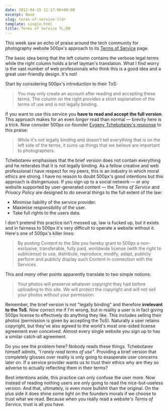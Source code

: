 ```yaml
---
date: 2012-04-15 11:17:06+00:00
excerpt: None
slug: terms-of-service-tldr
template: single.html
title: Terms of Service TL;DR
---
```


This week saw an echo of praise around the tech community for photography website 500px's approach to its [Terms of Service](http://500px.com/terms) page.

The basic idea being that the left column contains the verbose legal terms while the right column holds a brief layman's translation. What I find worry is the vast number of web professionals who think this is a good idea and a great user-friendly design. It's not!

Start by considering 500px's introduction to their ToS:


<blockquote><p>You may only create an account after reading and accepting these terms. The column on the right provides a short explanation of the terms of use and is not legally binding.</p></blockquote>


If you want to use this service you **have to read and accept the full version**. This approach makes for an even _longer_ read than normal — brevity here is a trick. Now consider 500px co-founder [Evgeny Tchebotarev's response](http://500px.com/blog/114) to this praise:


<blockquote><p>While it's not legally binding and doesn't tell everything that is on the left side of the terms, it sums up things that we believe are important to photographers.</p></blockquote>


Tchebotarev emphasises that the brief version does not contain everything and he reiterates that it is not legally binding. As a fellow creative and web professional I have respect for my peers, this is an industry in which moral ethics are strong. I have no reason to doubt 500px's good intentions but this approach is disingenuous. If you sign up to a social network — or any website supported by user-generated content — the _Terms of Service_ and _Privacy Policy_ are designed to do several things to the full extent of the law:

* Minimise liability of the service provider.
* Maximise responsibility of the user.
* Take full rights to the users data.


I don't pretend this practice isn't messed up, law is fucked up, but it exists and in fairness to 500px it's very difficult to operate a website without it. Here's one of 500px's killer lines:


<blockquote><p>By posting Content to the Site you hereby grant to 500px a non-exclusive, transferable, fully paid, worldwide license (with the right to sublicense) to use, distribute, reproduce, modify, adapt, publicly perform and publicly display such Content in connection with the Services.</p></blockquote>


This and _many_ other points apparently translate to two simple notions:


<blockquote><p>Your photos will preserve whatever copyright they had before uploading to this site. We will protect the copyright and will not sell your photos without your permission.</p></blockquote>


Remember, the brief version is not "legally binding" and therefore **irrelevant to the ToS**. Now correct me if I'm wrong, but in reality a user is in fact giving 500px license to effectively do anything they like. This includes selling their photos (permission is given by accepting the ToS). Naturally a user retains copyright, but they've also agreed to the world's most one-sided license agreement ever conceived. Almost every single website you sign up to has a similar catch-all agreement.

Do you see the problem here? Nobody reads these things. Tchebotarev himself admits, _"I rarely read terms of use"_. Providing a brief version that completely glosses over reality is only going to exasperate user concerns later on. If a service provider wants us to trust their ethics why are they so adverse to actually reflecting them in their terms?

Best intentions aside, this practice can only confuse the user more. Now instead of reading nothing users are only going to read the nice-but-useless version. And that, ultimately, is even more bullshit than the original. On the plus side it does shine some light on the founders morals if we choose to trust what we read. Because when you really read a website's _Terms of Service_, trust is all you have.
